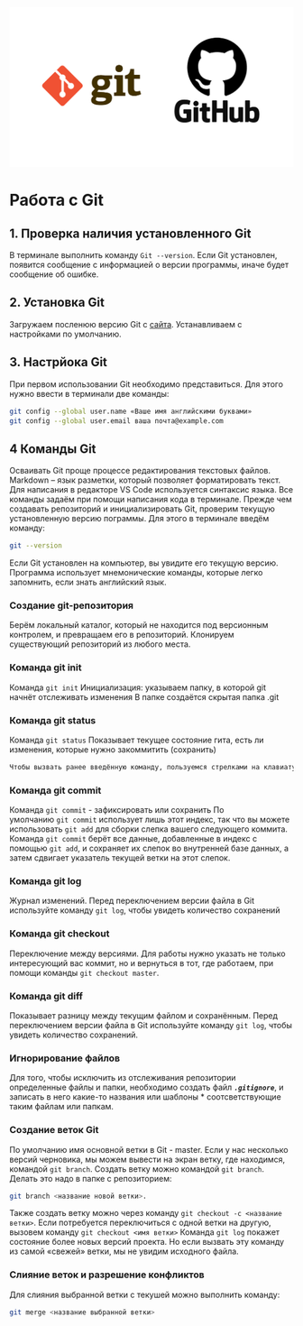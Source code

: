 ![logo](git_logo.png)
# Работа с Git
## 1. Проверка наличия установленного Git
В терминале выполнить команду `Git --version`. Если Git установлен, появится сообщение с информацией о версии программы, иначе будет сообщение об ошибке.
## 2. Установка Git
Загружаем посленюю версию Git с [сайта](https://git-scm.com/downloads/). Устанавливаем с настройками по умолчанию.
## 3. Настрйока Git
При первом использовании Git необходимо представиться. Для этого нужно ввести в терминали две команды:
```Bash
git config --global user.name «Ваше имя английскими буквами» 
git config --global user.email ваша почта@example.com 
```
## 4 Команды Git
Осваивать Git проще процессе редактирования текстовых файлов. Markdown  – язык разметки, который позволяет форматировать текст. Для написания в редакторе VS Code используется синтаксис языка. Все команды задаём при помощи написания кода в терминале. Прежде чем создавать репозиторий и инициализировать Git, проверим текущую установленную версию пограммы. Для этого в терминале введём команду:
```Bash
git --version
```
Если Git установлен на компьютер, вы увидите его текущую версию. Программа использует мнемонические команды, которые легко запомнить, если знать английский язык.
### Создание  git-репозитория
 Берём локальный каталог, который не находится под версионным контролем, и превращаем его в репозиторий. Клонируем существующий репозиторий  из любого места. 
 ### Команда git init 
 Команда `git init` Инициализация: указываем папку, в которой git начнёт отслеживать изменения В папке создаётся скрытая папка .git
 ### Команда git status
 Команда `git status` Показывает текущее состояние гита, есть  ли изменения, которые нужно закоммитить (сохранить)
 ```Bash
 Чтобы вызвать ранее введённую команду, пользуемся стрелками на клавиатуре. Перебираем недавно введённые команды нажатием стрелки «вверх»
 ```
 ### Команда git commit
 Команда `git commit` - зафиксировать или сохранить
 По умолчанию `git commit` использует лишь этот индекс, так что вы можете использовать `git add` для сборки слепка вашего следующего коммита. Команда `git commit` берёт все данные, добавленные в индекс с помощью `git add`, и сохраняет их слепок во внутренней базе данных, а затем сдвигает указатель текущей ветки на этот слепок.
 ### Команда git log
 Журнал изменений. 
 Перед переключением версии файла в Git используйте команду `git log`, чтобы увидеть количество сохранений
### Команда git checkout
Переключение между версиями. Для работы нужно указать не только интересующий вас коммит, но и вернуться в тот, где работаем, при помощи команды `git checkout master`.
### Команда git diff
Показывает разницу между текущим файлом и сохранённым.
Перед переключением версии файла в Git используйте команду `git log`, чтобы увидеть количество сохранений.
### Игнорирование файлов
Для того, чтобы исключить из отслеживания репозитории определенные файлы и папки, необходимо создать файл ***`.gitignore`***, и записать в него какие-то названия или шаблоны * соотсветствующие таким файлам или папкам.
### Создание веток Git
По умолчанию имя основной ветки в Git - master. Если у нас несколько версий черновика, мы можем вывести на экран ветку, где находимся, командой `git branch`. Создать ветку можно командой `git branch`. Делать это надо в папке с репозиторием: 
```Bash
git branch <название новой ветки>.
``` 
Также создать ветку можно через команду `git checkout -c <название ветки>`. 
Если потребуется переключиться с одной ветки на другую, вызовем команду `git checkout <имя ветки>`
Команда `git log` покажет состояние более новых версий проекта. Но если вызвать эту команду из самой «свежей» ветки, мы не увидим исходного файла.
### Слияние веток и разрешение конфликтов
Для слияния выбранной ветки с текушей можно выполнить команду: 
```Bash
git merge <название выбранной ветки>
```
